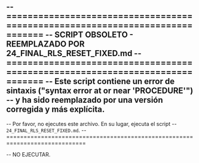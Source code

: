-- =============================================================================
-- SCRIPT OBSOLETO - REEMPLAZADO POR 24_FINAL_RLS_RESET_FIXED.md
-- =============================================================================
-- Este script contiene un error de sintaxis ("syntax error at or near 'PROCEDURE'")
-- y ha sido reemplazado por una versión corregida y más explícita.
--
-- Por favor, no ejecutes este archivo. En su lugar, ejecuta el script
-- `24_FINAL_RLS_RESET_FIXED.md`.
-- =============================================================================

-- NO EJECUTAR.
